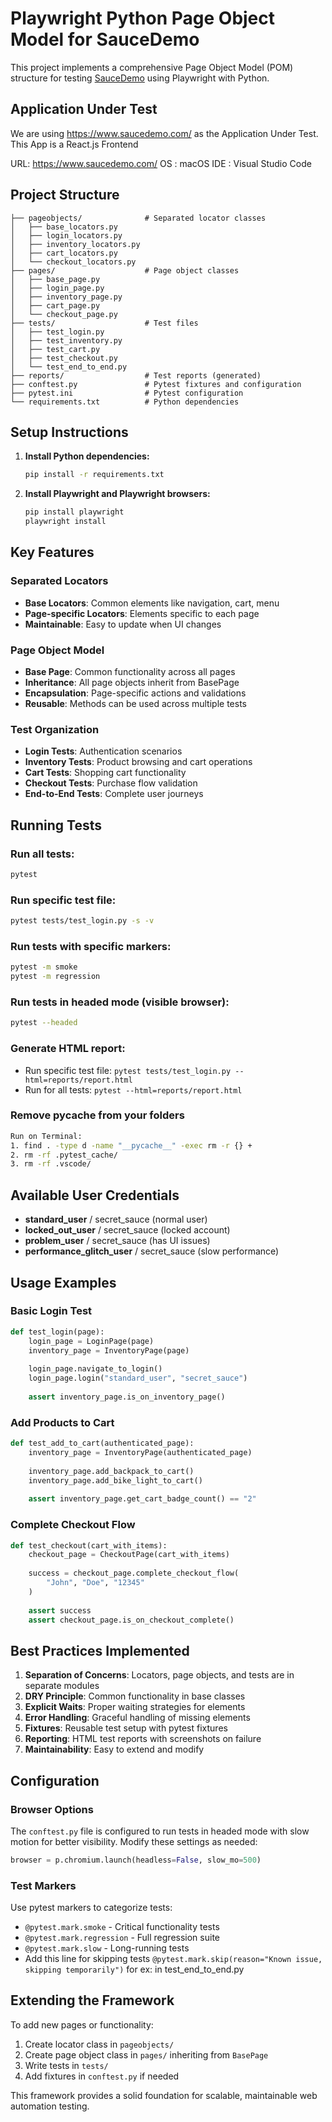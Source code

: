 # Playwright Python Page Object Model for SauceDemo

This project implements a comprehensive Page Object Model (POM) structure for testing [SauceDemo](https://www.saucedemo.com/) using Playwright with Python.

## Application Under Test
We are using https://www.saucedemo.com/ as the Application Under Test. This App is a React.js Frontend

URL: https://www.saucedemo.com/
OS : macOS
IDE : Visual Studio Code

## Project Structure

```
├── pageobjects/              # Separated locator classes
│   ├── base_locators.py
│   ├── login_locators.py
│   ├── inventory_locators.py
│   ├── cart_locators.py
│   └── checkout_locators.py
├── pages/                    # Page object classes
│   ├── base_page.py
│   ├── login_page.py
│   ├── inventory_page.py
│   ├── cart_page.py
│   └── checkout_page.py
├── tests/                    # Test files
│   ├── test_login.py
│   ├── test_inventory.py
│   ├── test_cart.py
│   ├── test_checkout.py
│   └── test_end_to_end.py
├── reports/                  # Test reports (generated)
├── conftest.py               # Pytest fixtures and configuration
├── pytest.ini                # Pytest configuration
└── requirements.txt          # Python dependencies
```

## Setup Instructions

1. **Install Python dependencies:**
   ```bash
   pip install -r requirements.txt
   ```

2. **Install Playwright and Playwright browsers:**
   ```bash
   pip install playwright
   playwright install
   ```

## Key Features

### Separated Locators
- **Base Locators**: Common elements like navigation, cart, menu
- **Page-specific Locators**: Elements specific to each page
- **Maintainable**: Easy to update when UI changes

### Page Object Model
- **Base Page**: Common functionality across all pages
- **Inheritance**: All page objects inherit from BasePage
- **Encapsulation**: Page-specific actions and validations
- **Reusable**: Methods can be used across multiple tests

### Test Organization
- **Login Tests**: Authentication scenarios
- **Inventory Tests**: Product browsing and cart operations
- **Cart Tests**: Shopping cart functionality
- **Checkout Tests**: Purchase flow validation
- **End-to-End Tests**: Complete user journeys

## Running Tests

### Run all tests:
```bash
pytest 
```

### Run specific test file:
```bash
pytest tests/test_login.py -s -v
```

### Run tests with specific markers:
```bash
pytest -m smoke
pytest -m regression
```

### Run tests in headed mode (visible browser):
```bash
pytest --headed
```

### Generate HTML report:
- Run specific test file: `pytest tests/test_login.py --html=reports/report.html`
- Run for all tests: `pytest --html=reports/report.html`

### Remove pycache from your folders
```bash
Run on Terminal: 
1. find . -type d -name "__pycache__" -exec rm -r {} +
2. rm -rf .pytest_cache/
3. rm -rf .vscode/
```

## Available User Credentials

- **standard_user** / secret_sauce (normal user)
- **locked_out_user** / secret_sauce (locked account)
- **problem_user** / secret_sauce (has UI issues)
- **performance_glitch_user** / secret_sauce (slow performance)

## Usage Examples

### Basic Login Test
```python
def test_login(page):
    login_page = LoginPage(page)
    inventory_page = InventoryPage(page)
    
    login_page.navigate_to_login()
    login_page.login("standard_user", "secret_sauce")
    
    assert inventory_page.is_on_inventory_page()
```

### Add Products to Cart
```python
def test_add_to_cart(authenticated_page):
    inventory_page = InventoryPage(authenticated_page)
    
    inventory_page.add_backpack_to_cart()
    inventory_page.add_bike_light_to_cart()
    
    assert inventory_page.get_cart_badge_count() == "2"
```

### Complete Checkout Flow
```python
def test_checkout(cart_with_items):
    checkout_page = CheckoutPage(cart_with_items)
    
    success = checkout_page.complete_checkout_flow(
        "John", "Doe", "12345"
    )
    
    assert success
    assert checkout_page.is_on_checkout_complete()
```

## Best Practices Implemented

1. **Separation of Concerns**: Locators, page objects, and tests are in separate modules
2. **DRY Principle**: Common functionality in base classes
3. **Explicit Waits**: Proper waiting strategies for elements
4. **Error Handling**: Graceful handling of missing elements
5. **Fixtures**: Reusable test setup with pytest fixtures
6. **Reporting**: HTML test reports with screenshots on failure
7. **Maintainability**: Easy to extend and modify

## Configuration

### Browser Options
The `conftest.py` file is configured to run tests in headed mode with slow motion for better visibility. Modify these settings as needed:

```python
browser = p.chromium.launch(headless=False, slow_mo=500)
```

### Test Markers
Use pytest markers to categorize tests:
- `@pytest.mark.smoke` - Critical functionality tests
- `@pytest.mark.regression` - Full regression suite
- `@pytest.mark.slow` - Long-running tests
-  Add this line for skipping tests `@pytest.mark.skip(reason="Known issue, skipping temporarily")` for ex: in
   test_end_to_end.py

## Extending the Framework

To add new pages or functionality:

1. Create locator class in `pageobjects/`
2. Create page object class in `pages/` inheriting from `BasePage`
3. Write tests in `tests/`
4. Add fixtures in `conftest.py` if needed

This framework provides a solid foundation for scalable, maintainable web automation testing.